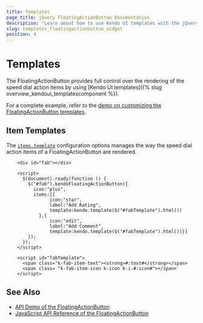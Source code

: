 ```yaml
---
title: Templates
page_title: jQuery FloatingActionButton Documentation
description: "Learn about hoe to use Kendo UI templates with the jQuery FloatingActionButton by Kendo UI"
slug: templates_floatingactionbutton_widget
position: 4
---
```


# Templates

The FloatingActionButton provides full control over the rendering of the speed dial action items by using [Kendo UI templates]({% slug overview_kendoui_templatescomponent %}).

For a complete example, refer to the [demo on customizing the FloatingActionButton templates](https://demos.telerik.com/kendo-ui/floatingactionbutton/templates).

## Item Templates

The [`items.template`](/api/javascript/ui/floatingactionbutton/configuration/items/template) configuration options manages the way the speed dial action items of a FloatingActionButton are rendered.

```
    <div id="fab"></div>

    <script>
      $(document).ready(function () {
        $("#fab").kendoFloatingActionButton({
          icon:"plus",
          items:[{
                icon:"star",
                label:"Add Rating",
                template:kendo.template($("#fabTemplate").html())
            },{
                icon:"edit",
                label:"Add Comment",
                template:kendo.template($("#fabTemplate").html())}]
        });
      });
    </script>

    <script id="fabTemplate">
      <span class="k-fab-item-text"><strong>#:text#</strong></span>
      <span class= "k-fab-item-icon k-icon k-i-#:icon#"></span>
    </script>
```

## See Also

* [API Demo of the FloatingActionButton](https://demos.telerik.com/kendo-ui/floatingactionbutton/api)
* [JavaScript API Reference of the FloatingActionButton](/api/javascript/ui/floatingactionbutton)
